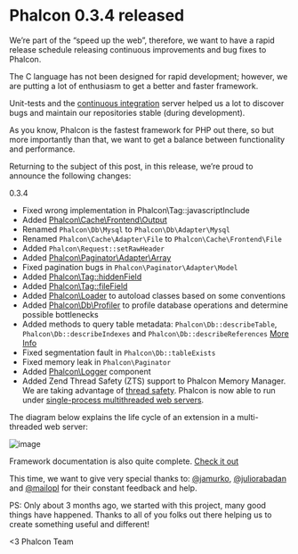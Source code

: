 Phalcon 0.3.4 released
======================

We’re part of the “speed up the web”, therefore, we want to have a rapid 
release schedule releasing continuous improvements and bug fixes to Phalcon.

The C language has not been designed for rapid development; however, we are 
putting a lot of enthusiasm to get a better and faster framework.

Unit-tests and the 
[continuous integration](http://travis-ci.org/#!/phalcon/cphalcon) server 
helped us a lot to discover bugs and maintain our repositories stable (during 
development).

As you know, Phalcon is the fastest framework for PHP out there, so but more 
importantly than that, we want to get a balance between functionality and 
performance.

Returning to the subject of this post, in this release, we’re proud to announce 
the following changes:

0.3.4

- Fixed wrong implementation in Phalcon\Tag::javascriptInclude
- Added [Phalcon\Cache\Frontend\Output](https://docs.phalconphp.com/en/latest/reference/cache.html)
- Renamed `Phalcon\Db\Mysql` to `Phalcon\Db\Adapter\Mysql`
- Renamed `Phalcon\Cache\Adapter\File` to `Phalcon\Cache\Frontend\File`
- Added `Phalcon\Request::setRawHeader`
- Added [Phalcon\Paginator\Adapter\Array](https://docs.phalconphp.com/en/latest/reference/pagination.html)
- Fixed pagination bugs in `Phalcon\Paginator\Adapter\Model`
- Added [Phalcon\Tag::hiddenField](https://docs.phalconphp.com/en/latest/reference/volt.html#using-tag-helpers)
- Added [Phalcon\Tag::fileField](https://docs.phalconphp.com/en/latest/reference/volt.html#using-tag-helpers)
- Added [Phalcon\Loader](https://docs.phalconphp.com/en/latest/reference/loader.html) to 
  autoload classes based on some conventions
- Added [Phalcon\Db\Profiler](https://docs.phalconphp.com/en/latest/reference/whats-next.html)
  to profile database operations and determine possible bottlenecks
- Added methods to query table metadata: `Phalcon\Db::describeTable`,
  `Phalcon\Db::describeIndexes` and `Phalcon\Db::describeReferences`
  [More Info](https://docs.phalconphp.com/en/latest/reference/db.html#describing-tables-views)
- Fixed segmentation fault in `Phalcon\Db::tableExists`
- Fixed memory leak in `Phalcon\Paginator`
- Added [Phalcon\Logger](https://docs.phalconphp.com/en/latest/reference/logging.html)
  component
- Added Zend Thread Safety (ZTS) support to Phalcon Memory Manager. We
  are taking advantage of [thread safety](http://en.wikipedia.org/wiki/Thread_safety). 
  Phalcon is now able to run under [single-process multithreaded web servers](http://httpd.apache.org/docs/2.0/en/mpm.html).

The diagram below explains the life cycle of an extension in a multi-threaded web server:

![image](https://static-blog.phalconphp.com/images/posts/mpm.png)

Framework documentation is also quite complete. [Check it out](https://docs.phalconphp.com)

This time, we want to give very special thanks to:
[@jamurko](https://twitter.com/#!/jamurko),
[@juliorabadan](https://twitter.com/#!/juliorabadan) and
[@mailopl](https://twitter.com/#!/mailopl) for their constant feedback and help.

PS: Only about 3 months ago, we started with this project, many good things 
have happened. Thanks to all of you folks out there helping us to create 
something useful and different!

<3 Phalcon Team

